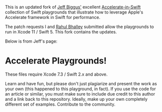 This is an updated fork of [Jeff Biggus'](https://github.com/hyperjeff) excellent
[Accelerate-in-Swift](https://github.com/hyperjeff/Accelerate-in-Swift) collection of Swift playgrounds that 
illustrate how to leverage Apple's Accelerate framework in Swift for performance.

The patch requests I and [Rahul Bhalley](https://github.com/rahulbhalley) submitted allow the playgrounds to run in 
Xcode 11 / Swift 5. This fork contains the updates.

Below is from Jeff's page:

# Accelerate Playgrounds!

These files require Xcode 7.3 / Swift 2.x and above.

Learn and have fun, but please don't just plagiarize and present the work as your own (this happened to this playground, in fact). If you use the code for an article or similar, you must make sure to include due credit to this author and a link back to this repository. Ideally, make up your own completely different set of examples. Contribute to the community.
